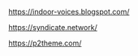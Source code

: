 ---
---

<https://indoor-voices.blogspot.com/>

<https://syndicate.network/>

<https://p2theme.com/>